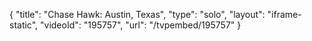 {
    "title": "Chase Hawk: Austin, Texas",
    "type": "solo",
    "layout": "iframe-static",
    "videoId": "195757",
    "url": "\/tvpembed\/195757"
}